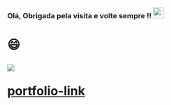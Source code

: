  
<h3>
 Olá, Obrigada pela visita e volte sempre !!  <img src="https://media.giphy.com/media/hvRJCLFzcasrR4ia7z/giphy.gif" width="25px"/> 


 <h3>
 
 <h1>
 😄 
 
 
![](https://visitor-badge.glitch.me/badge?page_id=camila-github&left_color=gray&right_color=blueviolet&left_text=Visitors)
  
[portfolio-link](https://github.com/camila-github/portfolio-camila?&color=285f65&style=plastic)
  
 </h1>
 
 


 
 
 
